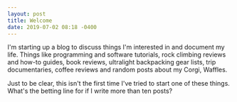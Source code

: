 ```yaml
---
layout: post
title: Welcome
date: 2019-07-02 08:18 -0400
---
```


I'm starting up a blog to discuss things I'm interested in and document my life. Things like programming and software tutorials, rock climbing reviews and how-to guides, book reviews, ultralight backpacking gear lists, trip documentaries, coffee reviews and random posts about my Corgi, Waffles.

Just to be clear, this isn't the first time I've tried to start one of these things. What's the betting line for if I write more than ten posts?
